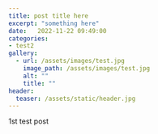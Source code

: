 ```yaml
---
title: post title here
excerpt: "something here"    
date:   2022-11-22 09:49:00
categories:
- test2
gallery:
  - url: /assets/images/test.jpg
    image_path: /assets/images/test.jpg
    alt: ""
    title: ""
header:
  teaser: /assets/static/header.jpg 
---
```


1st test post
